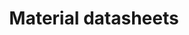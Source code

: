 ---
title: Material datasheets
knowledge_base: true
cms_hide: true
image: images/material-datasheets-header.jpg
---